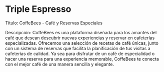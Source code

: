 # Triple Espresso
Título: CoffeBees - Café y Reservas Especiales

Descripción: CoffeBees es una plataforma diseñada para los amantes del café que desean descubrir nuevas experiencias y reservar en cafeterías especializadas. Ofrecemos una selección de recetas de café únicas, junto con un sistema de reservas que facilita la planificación de tus visitas a cafeterías de calidad. Ya sea para disfrutar de un café de especialidad o hacer una reserva para una experiencia memorable, CoffeBees te conecta con el mejor café de una manera sencilla y elegante.
